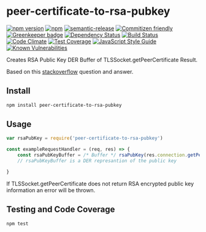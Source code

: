 # peer-certificate-to-rsa-pubkey

[![npm version](https://badge.fury.io/js/peer-certificate-to-rsa-pubkey.svg)](https://badge.fury.io/js/peer-certificate-to-rsa-pubkey)
[![npm](https://img.shields.io/npm/l/peer-certificate-to-rsa-pubkey.svg?maxAge=2592000)](https://www.npmjs.com/package/peer-certificate-to-rsa-pubkey)
[![semantic-release](https://img.shields.io/badge/%20%20%F0%9F%93%A6%F0%9F%9A%80-semantic--release-e10079.svg)](https://github.com/semantic-release/semantic-release)
[![Commitizen friendly](https://img.shields.io/badge/commitizen-friendly-brightgreen.svg)](http://commitizen.github.io/cz-cli/)
[![Greenkeeper badge](https://badges.greenkeeper.io/nicolindemann/peer-certificate-to-rsa-pubkey.svg)](https://greenkeeper.io/)
[![Dependency Status](https://dependencyci.com/github/nicolindemann/peer-certificate-to-rsa-pubkey/badge)](https://dependencyci.com/github/nicolindemann/peer-certificate-to-rsa-pubkey)
[![Build Status](https://travis-ci.org/nicolindemann/peer-certificate-to-rsa-pubkey.svg?branch=master)](https://travis-ci.org/nicolindemann/peer-certificate-to-rsa-pubkey)
[![Code Climate](https://codeclimate.com/github/nicolindemann/peer-certificate-to-rsa-pubkey/badges/gpa.svg)](https://codeclimate.com/github/nicolindemann/peer-certificate-to-rsa-pubkey)
[![Test Coverage](https://codeclimate.com/github/nicolindemann/peer-certificate-to-rsa-pubkey/badges/coverage.svg)](https://codeclimate.com/github/nicolindemann/peer-certificate-to-rsa-pubkey/coverage)
[![JavaScript Style Guide](https://img.shields.io/badge/code_style-standard-brightgreen.svg)](https://standardjs.com)
[![Known Vulnerabilities](https://snyk.io/test/npm/peer-certificate-to-rsa-pubkey/badge.svg)](https://snyk.io/test/npm/peer-certificate-to-rsa-pubkey)

Creates RSA Public Key DER Buffer of TLSSocket.getPeerCertificate Result.

Based on this [stackoverflow](https://stackoverflow.com/questions/18835132/xml-to-pem-in-node-js) question and answer.

## Install ##
```bash
npm install peer-certificate-to-rsa-pubkey
```

## Usage ##
``` javascript
var rsaPubKey = require('peer-certificate-to-rsa-pubkey')

const exampleRequestHandler = (req, res) => {
    const rsaPubKeyBuffer = /* Buffer */ rsaPubKey(res.connection.getPeerCertificate())
    // rsaPubKeyBuffer is a DER represantion of the public key

}
```

If TLSSocket.getPeerCertificate does not return RSA encrypted
public key information an error will be thrown.

## Testing and Code Coverage ##
```javascript
npm test
```
